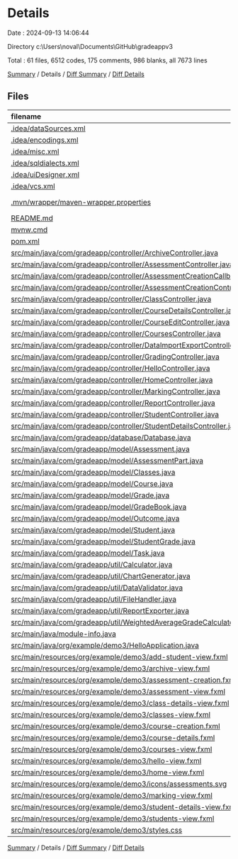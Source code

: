 # Details

Date : 2024-09-13 14:06:44

Directory c:\\Users\\noval\\Documents\\GitHub\\gradeappv3

Total : 61 files,  6512 codes, 175 comments, 986 blanks, all 7673 lines

[Summary](results.md) / Details / [Diff Summary](diff.md) / [Diff Details](diff-details.md)

## Files
| filename | language | code | comment | blank | total |
| :--- | :--- | ---: | ---: | ---: | ---: |
| [.idea/dataSources.xml](/.idea/dataSources.xml) | XML | 33 | 0 | 0 | 33 |
| [.idea/encodings.xml](/.idea/encodings.xml) | XML | 7 | 0 | 0 | 7 |
| [.idea/misc.xml](/.idea/misc.xml) | XML | 14 | 0 | 0 | 14 |
| [.idea/sqldialects.xml](/.idea/sqldialects.xml) | XML | 6 | 0 | 0 | 6 |
| [.idea/uiDesigner.xml](/.idea/uiDesigner.xml) | XML | 124 | 0 | 0 | 124 |
| [.idea/vcs.xml](/.idea/vcs.xml) | XML | 6 | 0 | 0 | 6 |
| [.mvn/wrapper/maven-wrapper.properties](/.mvn/wrapper/maven-wrapper.properties) | Java Properties | 2 | 0 | 0 | 2 |
| [README.md](/README.md) | Markdown | 19 | 0 | 17 | 36 |
| [mvnw.cmd](/mvnw.cmd) | Batch | 102 | 51 | 36 | 189 |
| [pom.xml](/pom.xml) | XML | 196 | 5 | 6 | 207 |
| [src/main/java/com/gradeapp/controller/ArchiveController.java](/src/main/java/com/gradeapp/controller/ArchiveController.java) | Java | 7 | 2 | 7 | 16 |
| [src/main/java/com/gradeapp/controller/AssessmentController.java](/src/main/java/com/gradeapp/controller/AssessmentController.java) | Java | 593 | 1 | 91 | 685 |
| [src/main/java/com/gradeapp/controller/AssessmentCreationCallback.java](/src/main/java/com/gradeapp/controller/AssessmentCreationCallback.java) | Java | 5 | 0 | 3 | 8 |
| [src/main/java/com/gradeapp/controller/AssessmentCreationController.java](/src/main/java/com/gradeapp/controller/AssessmentCreationController.java) | Java | 96 | 0 | 17 | 113 |
| [src/main/java/com/gradeapp/controller/ClassController.java](/src/main/java/com/gradeapp/controller/ClassController.java) | Java | 297 | 1 | 58 | 356 |
| [src/main/java/com/gradeapp/controller/CourseDetailsController.java](/src/main/java/com/gradeapp/controller/CourseDetailsController.java) | Java | 150 | 0 | 27 | 177 |
| [src/main/java/com/gradeapp/controller/CourseEditController.java](/src/main/java/com/gradeapp/controller/CourseEditController.java) | Java | 191 | 0 | 23 | 214 |
| [src/main/java/com/gradeapp/controller/CoursesController.java](/src/main/java/com/gradeapp/controller/CoursesController.java) | Java | 115 | 0 | 28 | 143 |
| [src/main/java/com/gradeapp/controller/DataImportExportController.java](/src/main/java/com/gradeapp/controller/DataImportExportController.java) | Java | 45 | 0 | 10 | 55 |
| [src/main/java/com/gradeapp/controller/GradingController.java](/src/main/java/com/gradeapp/controller/GradingController.java) | Java | 97 | 2 | 21 | 120 |
| [src/main/java/com/gradeapp/controller/HelloController.java](/src/main/java/com/gradeapp/controller/HelloController.java) | Java | 53 | 8 | 14 | 75 |
| [src/main/java/com/gradeapp/controller/HomeController.java](/src/main/java/com/gradeapp/controller/HomeController.java) | Java | 22 | 3 | 11 | 36 |
| [src/main/java/com/gradeapp/controller/MarkingController.java](/src/main/java/com/gradeapp/controller/MarkingController.java) | Java | 121 | 9 | 15 | 145 |
| [src/main/java/com/gradeapp/controller/ReportController.java](/src/main/java/com/gradeapp/controller/ReportController.java) | Java | 60 | 5 | 16 | 81 |
| [src/main/java/com/gradeapp/controller/StudentController.java](/src/main/java/com/gradeapp/controller/StudentController.java) | Java | 418 | 8 | 64 | 490 |
| [src/main/java/com/gradeapp/controller/StudentDetailsController.java](/src/main/java/com/gradeapp/controller/StudentDetailsController.java) | Java | 141 | 2 | 14 | 157 |
| [src/main/java/com/gradeapp/database/Database.java](/src/main/java/com/gradeapp/database/Database.java) | Java | 1,055 | 10 | 82 | 1,147 |
| [src/main/java/com/gradeapp/model/Assessment.java](/src/main/java/com/gradeapp/model/Assessment.java) | Java | 178 | 10 | 45 | 233 |
| [src/main/java/com/gradeapp/model/AssessmentPart.java](/src/main/java/com/gradeapp/model/AssessmentPart.java) | Java | 85 | 1 | 27 | 113 |
| [src/main/java/com/gradeapp/model/Classes.java](/src/main/java/com/gradeapp/model/Classes.java) | Java | 66 | 0 | 20 | 86 |
| [src/main/java/com/gradeapp/model/Course.java](/src/main/java/com/gradeapp/model/Course.java) | Java | 87 | 0 | 23 | 110 |
| [src/main/java/com/gradeapp/model/Grade.java](/src/main/java/com/gradeapp/model/Grade.java) | Java | 61 | 2 | 17 | 80 |
| [src/main/java/com/gradeapp/model/GradeBook.java](/src/main/java/com/gradeapp/model/GradeBook.java) | Java | 65 | 3 | 14 | 82 |
| [src/main/java/com/gradeapp/model/Outcome.java](/src/main/java/com/gradeapp/model/Outcome.java) | Java | 58 | 0 | 16 | 74 |
| [src/main/java/com/gradeapp/model/Student.java](/src/main/java/com/gradeapp/model/Student.java) | Java | 66 | 3 | 17 | 86 |
| [src/main/java/com/gradeapp/model/StudentGrade.java](/src/main/java/com/gradeapp/model/StudentGrade.java) | Java | 9 | 0 | 4 | 13 |
| [src/main/java/com/gradeapp/model/Task.java](/src/main/java/com/gradeapp/model/Task.java) | Java | 69 | 2 | 18 | 89 |
| [src/main/java/com/gradeapp/util/Calculator.java](/src/main/java/com/gradeapp/util/Calculator.java) | Java | 118 | 0 | 21 | 139 |
| [src/main/java/com/gradeapp/util/ChartGenerator.java](/src/main/java/com/gradeapp/util/ChartGenerator.java) | Java | 46 | 0 | 14 | 60 |
| [src/main/java/com/gradeapp/util/DataValidator.java](/src/main/java/com/gradeapp/util/DataValidator.java) | Java | 56 | 0 | 14 | 70 |
| [src/main/java/com/gradeapp/util/FileHandler.java](/src/main/java/com/gradeapp/util/FileHandler.java) | Java | 239 | 16 | 49 | 304 |
| [src/main/java/com/gradeapp/util/ReportExporter.java](/src/main/java/com/gradeapp/util/ReportExporter.java) | Java | 55 | 1 | 10 | 66 |
| [src/main/java/com/gradeapp/util/WeightedAverageGradeCalculator.java](/src/main/java/com/gradeapp/util/WeightedAverageGradeCalculator.java) | Java | 33 | 2 | 11 | 46 |
| [src/main/java/module-info.java](/src/main/java/module-info.java) | Java | 33 | 0 | 10 | 43 |
| [src/main/java/org/example/demo3/HelloApplication.java](/src/main/java/org/example/demo3/HelloApplication.java) | Java | 21 | 2 | 4 | 27 |
| [src/main/resources/org/example/demo3/add-student-view.fxml](/src/main/resources/org/example/demo3/add-student-view.fxml) | XML | 60 | 0 | 4 | 64 |
| [src/main/resources/org/example/demo3/archive-view.fxml](/src/main/resources/org/example/demo3/archive-view.fxml) | XML | 20 | 0 | 4 | 24 |
| [src/main/resources/org/example/demo3/assessment-creation.fxml](/src/main/resources/org/example/demo3/assessment-creation.fxml) | XML | 56 | 0 | 10 | 66 |
| [src/main/resources/org/example/demo3/assessment-view.fxml](/src/main/resources/org/example/demo3/assessment-view.fxml) | XML | 115 | 0 | 3 | 118 |
| [src/main/resources/org/example/demo3/class-details-view.fxml](/src/main/resources/org/example/demo3/class-details-view.fxml) | XML | 133 | 0 | 4 | 137 |
| [src/main/resources/org/example/demo3/classes-view.fxml](/src/main/resources/org/example/demo3/classes-view.fxml) | XML | 67 | 0 | 8 | 75 |
| [src/main/resources/org/example/demo3/course-creation.fxml](/src/main/resources/org/example/demo3/course-creation.fxml) | XML | 78 | 0 | 12 | 90 |
| [src/main/resources/org/example/demo3/course-details.fxml](/src/main/resources/org/example/demo3/course-details.fxml) | XML | 85 | 0 | 11 | 96 |
| [src/main/resources/org/example/demo3/courses-view.fxml](/src/main/resources/org/example/demo3/courses-view.fxml) | XML | 55 | 3 | 8 | 66 |
| [src/main/resources/org/example/demo3/hello-view.fxml](/src/main/resources/org/example/demo3/hello-view.fxml) | XML | 183 | 0 | 3 | 186 |
| [src/main/resources/org/example/demo3/home-view.fxml](/src/main/resources/org/example/demo3/home-view.fxml) | XML | 29 | 0 | 3 | 32 |
| [src/main/resources/org/example/demo3/icons/assessments.svg](/src/main/resources/org/example/demo3/icons/assessments.svg) | XML | 1 | 0 | 0 | 1 |
| [src/main/resources/org/example/demo3/marking-view.fxml](/src/main/resources/org/example/demo3/marking-view.fxml) | XML | 60 | 0 | 3 | 63 |
| [src/main/resources/org/example/demo3/student-details-view.fxml](/src/main/resources/org/example/demo3/student-details-view.fxml) | XML | 128 | 0 | 4 | 132 |
| [src/main/resources/org/example/demo3/students-view.fxml](/src/main/resources/org/example/demo3/students-view.fxml) | XML | 55 | 14 | 10 | 79 |
| [src/main/resources/org/example/demo3/styles.css](/src/main/resources/org/example/demo3/styles.css) | CSS | 67 | 9 | 5 | 81 |

[Summary](results.md) / Details / [Diff Summary](diff.md) / [Diff Details](diff-details.md)
